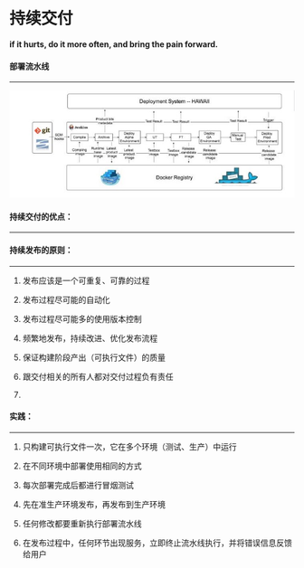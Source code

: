 持续交付
==========================

**if it hurts, do it more often, and bring the pain forward.**




#### 部署流水线
---------------------

![](6E33E5AB-CE62-4D52-BE14-28E59DC6D49C.png)

#### 持续交付的优点：
---------------------


#### 持续发布的原则：
---------------------

1. 发布应该是一个可重复、可靠的过程

2. 发布过程尽可能的自动化

3. 发布过程尽可能多的使用版本控制

4. 频繁地发布，持续改进、优化发布流程

5. 保证构建阶段产出（可执行文件）的质量

6. 跟交付相关的所有人都对交付过程负有责任

7. 


#### 实践：
-----------------------

1. 只构建可执行文件一次，它在多个环境（测试、生产）中运行

2. 在不同环境中部署使用相同的方式

3. 每次部署完成后都进行冒烟测试

4. 先在准生产环境发布，再发布到生产环境

5. 任何修改都要重新执行部署流水线

6. 在发布过程中，任何环节出现服务，立即终止流水线执行，并将错误信息反馈给用户
